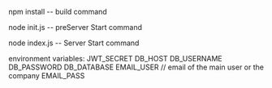 npm install -- build command

node init.js -- preServer Start command

node index.js -- Server Start command

environment variables:
JWT_SECRET
DB_HOST
DB_USERNAME
DB_PASSWORD
DB_DATABASE
EMAIL_USER // email of the main user or the company
EMAIL_PASS